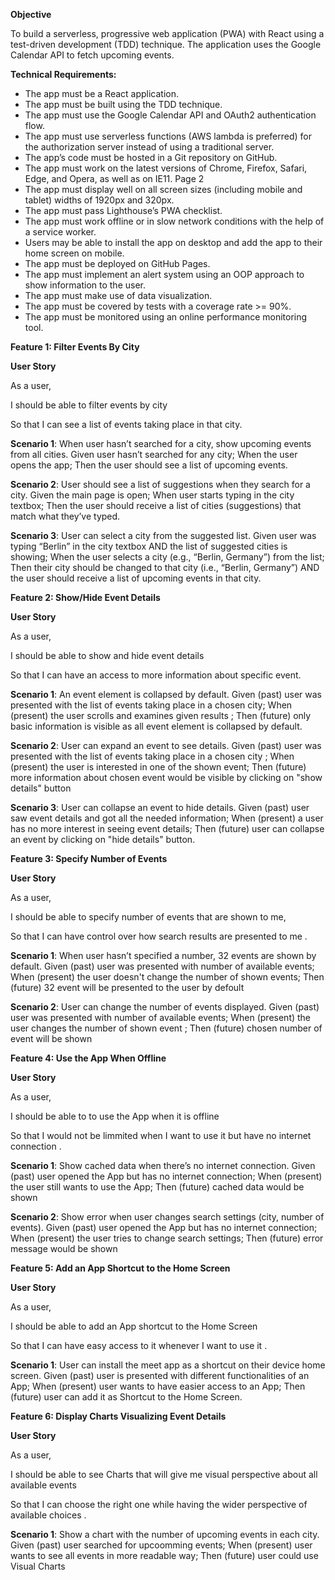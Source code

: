 **Objective**

To build a serverless, progressive web application (PWA) with React using a
test-driven development (TDD) technique. The application uses the Google
Calendar API to fetch upcoming events.

**Technical Requirements:**
- The app must be a React application.
- The app must be built using the TDD technique.
- The app must use the Google Calendar API and OAuth2 authentication flow.
- The app must use serverless functions (AWS lambda is preferred) for the authorization server
instead of using a traditional server.
- The app’s code must be hosted in a Git repository on GitHub.
- The app must work on the latest versions of Chrome, Firefox, Safari, Edge, and Opera, as well
as on IE11.
Page 2
- The app must display well on all screen sizes (including mobile and tablet) widths of 1920px
and 320px.
- The app must pass Lighthouse’s PWA checklist.
- The app must work offline or in slow network conditions with the help of a service worker.
- Users may be able to install the app on desktop and add the app to their home screen on
mobile.
- The app must be deployed on GitHub Pages.
- The app must implement an alert system using an OOP approach to show information to the
user.
- The app must make use of data visualization.
- The app must be covered by tests with a coverage rate >= 90%.
- The app must be monitored using an online performance monitoring tool.

**Feature 1: Filter Events By City**

**User Story**

As a user,

I should be able to filter events by city

So that I can see a list of events taking place in that city.

**Scenario 1**: When user hasn’t searched for a city, show upcoming events from all cities.
Given user hasn’t searched for any city;
When the user opens the app;
Then the user should see a list of upcoming events.

**Scenario 2**: User should see a list of suggestions when they search for a city.
Given the main page is open;
When user starts typing in the city textbox;
Then the user should receive a list of cities (suggestions) that match what they’ve typed.

**Scenario 3**: User can select a city from the suggested list.
Given user was typing “Berlin” in the city textbox AND the list of suggested cities is showing;
When the user selects a city (e.g., “Berlin, Germany”) from the list;
Then their city should be changed to that city (i.e., “Berlin, Germany”) AND the user should receive a list of upcoming events in that city.

**Feature 2: Show/Hide Event Details**

**User Story**

As a user,

I should be able to show and hide event details

So that I can have an access to more information about specific event.

**Scenario 1**: An event element is collapsed by default.
Given (past) user was presented with the list of events taking place in a chosen city;
When (present) the user scrolls and examines given results ;
Then (future) only basic information is visible as all event element is collapsed by default.

**Scenario 2**: User can expand an event to see details.
Given (past) user was presented with the list of events taking place in a chosen city ;
When (present) the user is interested in one of the shown event;
Then (future) more information about chosen event would be visible by clicking on "show details" button

**Scenario 3**: User can collapse an event to hide details.
Given (past) user saw event details and got all the needed information;
When (present) a user has no more interest in seeing event details;
Then (future) user can collapse an event by clicking on "hide details" button.

**Feature 3: Specify Number of Events**

**User Story**

As a user,

I should be able to specify number of events that are shown to me,

So that I can have control over how search results are presented to me .

**Scenario 1**: When user hasn’t specified a number, 32 events are shown by default.
Given (past) user was presented with number of available events;
When (present) the user doesn't change the number of shown events;
Then (future) 32 event will be presented to the user by defoult

**Scenario 2**: User can change the number of events displayed.
Given (past) user was presented with number of available events;
When (present) the user changes the number of shown event ;
Then (future) chosen number of event will be shown

**Feature 4: Use the App When Offline**

**User Story**

As a user,

I should be able to to use the App when it is offline

So that I would not be limmited when I want to use it but have no internet connection .

**Scenario 1**: Show cached data when there’s no internet connection.
Given (past) user opened the App but has no internet connection;
When (present) the user still wants to use the App;
Then (future) cached data would be shown

**Scenario 2**: Show error when user changes search settings (city, number of events).
Given (past) user opened the App but has no internet connection;
When (present) the user tries to change search settings;
Then (future) error message would be shown

**Feature 5: Add an App Shortcut to the Home Screen**

**User Story**

As a user,

I should be able to add an App shortcut to the Home Screen

So that I can have easy access to it whenever I want to use it .

**Scenario 1**: User can install the meet app as a shortcut on their device home screen.
Given (past) user is presented with different functionalities of an App;
When (present) user wants to have easier access to an App;
Then (future) user can add it as Shortcut to the Home Screen.

**Feature 6: Display Charts Visualizing Event Details**

**User Story**

As a user,

I should be able to see Charts that will give me visual perspective about all available events

So that I can choose the right one while having the wider perspective of available choices .

**Scenario 1**: Show a chart with the number of upcoming events in each city.
Given (past) user searched for upcoomming events;
When (present) user wants to see all events in more readable way;
Then (future) user could use Visual Charts
